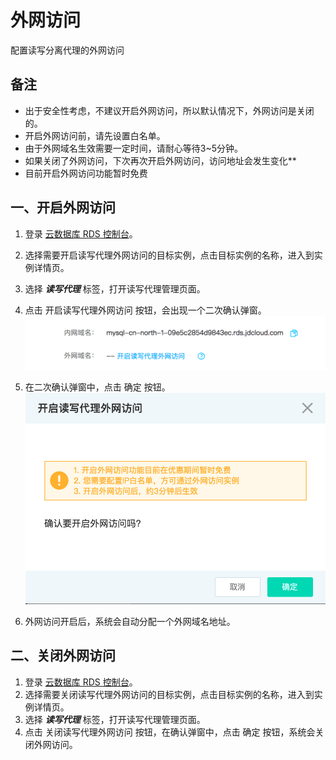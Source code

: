 # 外网访问
配置读写分离代理的外网访问

## 备注
- 出于安全性考虑，不建议开启外网访问，所以默认情况下，外网访问是关闭的。
- 开启外网访问前，请先设置白名单。
- 由于外网域名生效需要一定时间，请耐心等待3~5分钟。
- 如果关闭了外网访问，下次再次开启外网访问，访问地址会发生变化**
- 目前开启外网访问功能暂时免费

## 一、开启外网访问
1. 登录 [云数据库 RDS 控制台](https://rds-console.jdcloud.com/database)。
2. 选择需要开启读写代理外网访问的目标实例，点击目标实例的名称，进入到实例详情页。
3. 选择 ***读写代理*** 标签，打开读写代理管理页面。
4. 点击 开启读写代理外网访问 按钮，会出现一个二次确认弹窗。
![外网访问1](../../../../../image/RDS/Internet-Access-ReadWriteProxy-default.png)

5. 在二次确认弹窗中，点击 确定 按钮。
![外网访问2](../../../../../image/RDS/Internet-Access-ReadWriteProxy-open.png)

6. 外网访问开启后，系统会自动分配一个外网域名地址。

## 二、关闭外网访问
1. 登录 [云数据库 RDS 控制台](https://rds-console.jdcloud.com/database)。
2. 选择需要关闭读写代理外网访问的目标实例，点击目标实例的名称，进入到实例详情页。
3. 选择 ***读写代理*** 标签，打开读写代理管理页面。
4. 点击 关闭读写代理外网访问 按钮，在确认弹窗中，点击 确定 按钮，系统会关闭外网访问。

